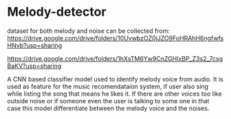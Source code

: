 # Melody-detector

dataset for both melody and noise can be collected from:
https://drive.google.com/drive/folders/10UvwbzOZ0jJZO9FoHRAhH6ngfwfsHNvb?usp=sharing

https://drive.google.com/drive/folders/1hXsTM6Yw9CnZGHIxBP_Z3s2_7csgBaKV?usp=sharing


A CNN based classifier model used to identify melody voice from audio.
It is used as feature for the music recomendataion system, if user also sing while listing the song that means he likes it. If there are other voices too like outside noise or if someone even the user is talking to some one in that case this model differentiate between the melody voice and the noises.
